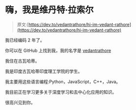 # 嗨，我是维丹特·拉索尔

> 原文:[https://dev.to/vedantrathore/hi-im-vedant-rathore](https://dev.to/vedantrathore/hi-im-vedant-rathore)

我已经编码 2 年了。

你可以在 GitHub 上找到我，我的名字是 [vedantrathore](https://github.com/vedantrathore)

我住在古瓦哈蒂。

我是印度古瓦哈蒂印度理工学院的学生。

我主要用这些语言编程:Python，JavaScript，C++，Java。

我目前正在学习更多关于深度学习和去中心化应用的知识。

很高兴见到你。